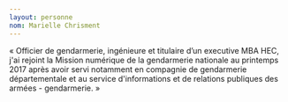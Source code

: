 ```yaml
---
layout: personne
nom: Marielle Chrisment
---
```


« Officier de gendarmerie, ingénieure et titulaire
d’un executive MBA HEC, j'ai rejoint la Mission numérique de la
gendarmerie nationale au printemps 2017 après avoir servi notamment en
compagnie de gendarmerie départementale et au service d'informations
et de relations publiques des armées - gendarmerie. »